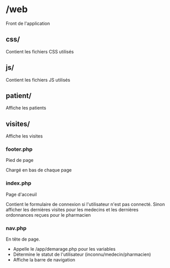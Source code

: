 # /web
Front de l'application

## css/
Contient les fichiers CSS utilisés

## js/
Contient les fichiers JS utilisés

## patient/
Affiche les patients

## visites/
Affiche les visites

### footer.php
Pied de page

Chargé en bas de chaque page

### index.php
Page d'acceuil

Contient le formulaire de connexion si l'utilisateur n'est pas connecté. Sinon afficher les dernières visites pour les medecins et les dernières ordonnances reçues pour le pharmacien

### nav.php
En tête de page.

* Appelle le /app/demarage.php pour les variables
* Détermine le statut de l'utilisateur (inconnu/medecin/pharmacien)
* Affiche la barre de navigation

